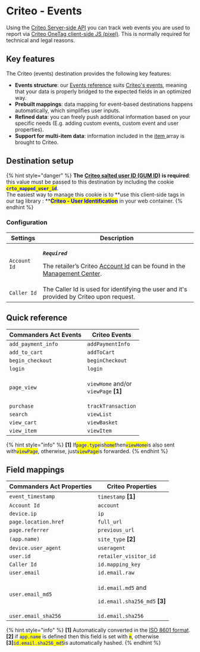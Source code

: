 # Criteo - Events

Using the [Criteo Server-side API](https://guides.criteotilt.com/onetag/s2s/#sending-events) you can track web events you are used to report via [Criteo OneTag client-side JS (pixel)](https://help.criteo.com/kb/guide/en/all-criteo-onetag-events-and-parameters-vZbzbEeY86/Steps/775825). This is normally required for technical and legal reasons.

## Key features

The Criteo (events) destination provides the following key features:

* **Events structure**: our [Events reference](https://community.commandersact.com/platform-x/developers/tracking/events-reference) suits [Criteo's events](https://help.criteo.com/kb/guide/en/all-criteo-onetag-events-and-parameters-vZbzbEeY86/Steps/775825), meaning that your data is properly bridged to the expected fields in an optimized way.
* **Prebuilt mappings**: data mapping for event-based destinations happens automatically, which simplifies user inputs.
* **Refined data**: you can freely push additional information based on your specific needs (E.g. adding custom events, custom event and user properties).
* **Support for multi-item data**: information included in the [item ](https://community.commandersact.com/platform-x/developers/tracking/events-reference#item)array is brought to Criteo.

## Destination setup

{% hint style="danger" %}
**The** [**Criteo salted user ID (GUM ID)**](https://guides.criteotilt.com/onetag/s2s/#criteo-gum-call) **is required**: this value must be passed to this destination by including the cookie <mark style="color:blue;">**`crto_mapped_user_id`**</mark>. \
The easiest way to manage this cookie is to **use this client-side tags in our tag library : **<mark style="color:blue;">**Criteo - User Identification**</mark> in your web container.
{% endhint %}

### Configuration

| Settings     | Description                                                                                                                                                                                                                  |
| ------------ | ---------------------------------------------------------------------------------------------------------------------------------------------------------------------------------------------------------------------------- |
| `Account Id` | <p><em><strong><code>Required</code></strong></em></p><p>The retailer’s Criteo <a href="https://marketing.criteo.com/">Account Id</a> can be found in the <a href="https://marketing.criteo.com/">Management Center</a>.</p> |
| `Caller Id`  | The Caller Id is used for identifying the user and it's provided by Criteo upon request.                                                                                                                                     |

## Quick reference

| Commanders Act Events | Criteo Events                                                                     |
| --------------------- | --------------------------------------------------------------------------------- |
| `add_payment_info`    | `addPaymentInfo`                                                                  |
| `add_to_cart`         | `addToCart`                                                                       |
| `begin_checkout`      | `beginCheckout`                                                                   |
| `login`               | `login`                                                                           |
| `page_view`           | <p><code>viewHome</code> and/or<br><code>viewPage</code> <strong>[1]</strong></p> |
| `purchase`            | `trackTransaction`                                                                |
| `search`              | `viewList`                                                                        |
| `view_cart`           | `viewBasket`                                                                      |
| `view_item`           | `viewItem`                                                                        |

{% hint style="info" %}
**\[1]** If<mark style="color:blue;">`page.type`</mark>is<mark style="color:blue;">`home`</mark>then<mark style="color:blue;">`viewHome`</mark>is also sent with<mark style="color:blue;">`viewPage`</mark>, otherwise, just<mark style="color:blue;">`viewPage`</mark>is forwarded.&#x20;
{% endhint %}

## Field mappings

| Commanders Act Properties | Criteo Properties                                                                                |
| ------------------------- | ------------------------------------------------------------------------------------------------ |
| `event_timestamp`         | `timestamp` **\[1]**                                                                             |
| `Account Id`              | `account`                                                                                        |
| `device.ip`               | `ip`                                                                                             |
| `page.location.href`      | `full_url`                                                                                       |
| `page.referrer`           | `previous_url`                                                                                   |
| `(app.name)`              | `site_type` **\[2]**                                                                             |
| `device.user_agent`       | `useragent`                                                                                      |
| `user.id`                 | `retailer_visitor_id`                                                                            |
| `Caller Id`               | `id.mapping_key`                                                                                 |
| `user.email`              | `id.email.raw`                                                                                   |
| `user.email_md5`          | <p><code>id.email.md5</code> and</p><p><code>id.email.sha256_md5</code> <strong>[3]</strong></p> |
| `user.email_sha256`       | `id.email.sha256`                                                                                |

{% hint style="info" %}
**\[1]** Automatically converted in the [ISO 8601 format](https://en.wikipedia.org/wiki/ISO\_8601).\
**\[2]** if <mark style="color:blue;">`app.name`</mark> is defined then this field is set with <mark style="color:blue;">`m`</mark>, otherwise\
**\[3]**<mark style="color:blue;">`id.email.sha256_md5`</mark>is automatically hashed.
{% endhint %}
